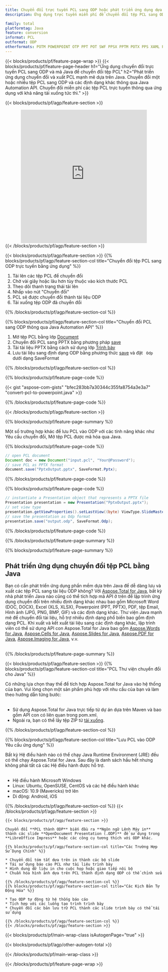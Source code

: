 ```yaml
---
title: Chuyển đổi trực tuyến PCL sang ODP hoặc phát triển ứng dụng dựa trên Java để chuyển đổi tệp PCL
description: Ứng dụng trực tuyến miễn phí để chuyển đổi tệp PCL sang ODP. Mã thư viện chuyển đổi Java cho tài liệu PCL. 

family: total
platformtag: Java
feature: conversion
informat: PCL
outformat: ODP
otherformats: POTM POWERPOINT OTP PPT POT SWF PPSX PPTM POTX PPS XAML PPSM
---
```

{{< blocks/products/pf/feature-page-wrap >}}
{{< blocks/products/pf/feature-page-header h1="Ứng dụng chuyển đổi trực tuyến PCL sang ODP và mã Java để chuyển đổi tệp PCL" h2="Phát triển ứng dụng chuyển đổi và xuất PCL mạnh mẽ dựa trên Java. Chuyển đổi một hoặc nhiều tệp PCL sang ODP và các định dạng khác thông qua Java Automation API. Chuyển đổi miễn phí các tệp PCL trực tuyến thông qua ứng dụng với khả năng tải xuống tức thì." >}}


{{< blocks/products/pf/agp/feature-section >}}

<div class="container-fluid agp-content bg-white aboutfile box-1 vh100 section nopbtm">
<div class=container>
<div class=row>
<div class="demobox tc col-md-12 padding-0" align="center">

<iframe title="Ứng dụng chuyển đổi PCL sang ODP trực tuyến miễn phí" style="border: none; height: 426px;" scrolling="no" src="https://widgets.aspose.cloud/total-conversion/?to=odp&from=pcl" id="child-iframe" width="80%"></iframe>

</div></div>
</div></div>
{{< /blocks/products/pf/agp/feature-section >}}


{{< blocks/products/pf/agp/feature-section >}}
{{% blocks/products/pf/agp/feature-section-col title="Chuyển đổi tệp PCL sang ODP trực tuyến bằng ứng dụng" %}}

1. Tải lên các tệp PCL để chuyển đổi
1. Chờ vài giây hoặc lâu hơn tùy thuộc vào kích thước PCL
1. Theo dõi thanh trạng thái tải lên
1. Nhấp vào nút "Chuyển đổi"
1. PCL sẽ được chuyển đổi thành tài liệu ODP
1. Tải xuống tệp ODP đã chuyển đổi

{{% /blocks/products/pf/agp/feature-section-col %}}

{{% blocks/products/pf/agp/feature-section-col title="Chuyển đổi PCL sang ODP thông qua Java Automation API" %}}


1. Mở tệp PCL bằng lớp [Document](https://reference.aspose.com/pdf/java/com.aspose.pdf/Document)
2. Chuyển đổi PCL sang PPTX bằng phương pháp [save](https://reference.aspose.com/pdf/java/com.aspose.pdf/Document#save-java.lang.String-int-)
3. Tải tài liệu PPTX bằng cách sử dụng lớp [Trình bày](https://reference.aspose.com/slides/java/com.aspose.slides/Presentation)
4. Lưu tài liệu sang định dạng ODP bằng phương thức [save](https://reference.aspose.com/slides/java/com.aspose.slides/Presentation#save-java.lang.String-int-) và đặt ` Odp` dưới dạng SaveFormat



{{% /blocks/products/pf/agp/feature-section-col %}}

{{% blocks/products/pf/feature-page-code %}}
{{< gist "aspose-com-gists" "bfec283bb7a30344c355fa8754a3e3a7" "convert-pcl-to-powerpoint.java" >}}
{{% /blocks/products/pf/feature-page-code %}}

{{< /blocks/products/pf/agp/feature-section >}}

{{% blocks/products/pf/feature-page-summary %}}

Một số trường hợp khác để lưu PCL vào ODP với các tính năng khác như Yêu cầu chuyển đổi, Mở tệp PCL được mã hóa qua Java.

{{% blocks/products/pf/feature-page-code %}}


```java
// open PCL document
Document doc = new Document("input.pcl", "Your@Password");
// save PCL as PPTX format 
document.save("PptxOutput.pptx", SaveFormat.Pptx); 

```


{{% /blocks/products/pf/feature-page-code %}}
{{% blocks/products/pf/feature-page-code %}}


```java
// instantiate a Presentation object that represents a PPTX file
Presentation presentation = new Presentation("PptxOutput.pptx");
// set view type
presentation.getViewProperties().setLastView((byte) ViewType.SlideMasterView);
// save the presentation as Odp format
presentation.save("output.odp", SaveFormat.Odp);    
```


{{% /blocks/products/pf/feature-page-code %}}


{{% /blocks/products/pf/feature-page-summary %}}

{{% blocks/products/pf/feature-page-summary %}}

<h2>Phát triển ứng dụng chuyển đổi tệp PCL bằng Java</h2>

Bạn có cần phát triển ứng dụng phần mềm dựa trên Java để dễ dàng lưu và xuất các tệp PCL sang tài liệu ODP không? Với [Aspose.Total for Java](https://products.aspose.com/total/vi/java/), bất kỳ nhà phát triển Java nào cũng có thể tích hợp mã API ở trên để lập trình ứng dụng chuyển đổi trên nhiều định dạng khác nhau bao gồm Microsoft Word (DOC, DOCX), Excel (XLS, XLSX), Powerpoint (PPT, PPTX), PDF, tệp Email, Hình ảnh (JPG, PNG, BMP, GIF) và các định dạng khác. Thư viện Java mạnh mẽ để chuyển đổi tài liệu, hỗ trợ nhiều định dạng phổ biến bao gồm định dạng PCL. Khi xuất và kết xuất tài liệu sang các định dạng khác, lập trình viên có thể sử dụng API con Aspose.Total for Java bao gồm [Aspose.Words for Java](https://products.aspose.com/words/vi/java/), [Aspose.Cells for Java](https://products.aspose.com/cells/vi/java/), [Aspose.Slides for Java](https://products.aspose.com/slides/vi/java/), [Aspose.PDF for Java](https://products.aspose.com/pdf/vi/java/), [Aspose.Imaging for Java](https://products.aspose.com/imaging/vi/java/), v.v.<br /><br />

{{% /blocks/products/pf/feature-page-summary %}}

{{< blocks/products/pf/agp/feature-section >}}
{{% blocks/products/pf/agp/feature-section-col title="PCL Thư viện chuyển đổi cho Java" %}}

Có những lựa chọn thay thế để tích hợp Aspose.Total for Java vào hệ thống của bạn. Vui lòng chọn một sản phẩm phù hợp với nhu cầu của bạn và làm theo hướng dẫn từng bước:<br /><br />

- Sử dụng Aspose.Total for Java trực tiếp từ dự án dựa trên Maven và bao gồm API con có liên quan trong pom.xml.
- Ngoài ra, bạn có thể lấy tệp ZIP từ [tải xuống](https://releases.aspose.com/total/java).

{{% /blocks/products/pf/agp/feature-section-col %}}

{{% blocks/products/pf/agp/feature-section-col title="Lưu PCL vào ODP Yêu cầu ứng dụng" %}}

Bất kỳ Hệ điều hành nào có thể chạy Java Runtime Environment (JRE) đều có thể chạy Aspose.Total for Java. Sau đây là danh sách hầu hết nhưng không phải tất cả các Hệ điều hành được hỗ trợ. <br /><br />
- Hệ điều hành Microsoft Windows
- Linux: Ubuntu, OpenSUSE, CentOS và các hệ điều hành khác
- macOS: 10.9 (Mavericks) trở lên
- Di động: Android, iOS

{{% /blocks/products/pf/agp/feature-section-col %}}
{{< /blocks/products/pf/agp/feature-section >}}

```
{{< blocks/products/pf/agp/feature-section >}}

Chuyển đổi **PCL thành ODP** biến đầu ra **Ngôn ngữ Lệnh Máy in** thành các slide **OpenDocument Presentation (.ODP)** để sử dụng trong **LibreOffice Impress** hoặc các công cụ tương thích với ODP khác.

{{% blocks/products/pf/agp/feature-section-col title="Các Trường Hợp Sử Dụng Chính" %}}

* Chuyển đổi tóm tắt dựa trên in thành các bộ slide
* Tái sử dụng báo cáo PCL như tài liệu trình bày
* Hình dung dữ liệu in cho cuộc họp hoặc giao tiếp nội bộ
* Chuẩn hóa hình ảnh dựa trên PCL thành định dạng ODP có thể chỉnh sửa

{{% /blocks/products/pf/agp/feature-section-col %}}
{{% blocks/products/pf/agp/feature-section-col title="Các Kịch Bản Tự Động Hóa" %}}

* Tạo ODP tự động từ hệ thống báo cáo
* Tích hợp với các luồng tạo trình trình bày
* Chuyển đổi các bản lưu trữ PCL thành các slide trình bày có thể tái sử dụng

{{% /blocks/products/pf/agp/feature-section-col %}}
{{< /blocks/products/pf/agp/feature-section >}}
```
{{< blocks/products/pf/main-wrap-class isAutogenPage="true" >}}


{{< blocks/products/pf/agp/other-autogen-total >}}

{{< /blocks/products/pf/main-wrap-class >}}

{{< /blocks/products/pf/feature-page-wrap >}}